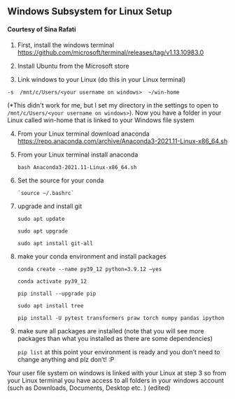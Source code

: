 ## Windows Subsystem for Linux Setup
#### Courtesy of Sina Rafati 

1. First, install the windows terminal
https://github.com/microsoft/terminal/releases/tag/v1.13.10983.0

2. Install Ubuntu from the Microsoft store

3. Link windows to your Linux (do this in your Linux terminal)

`-s  /mnt/c/Users/<your username on windows>  ~/win-home` 

(*This didn't work for me, but I set my directory in the settings to open to `/mnt/c/Users/<your username on windows>`).
Now you have a folder in your Linux called win-home that is linked to your Windows file system


4. From your Linux terminal download anaconda
https://repo.anaconda.com/archive/Anaconda3-2021.11-Linux-x86_64.sh

5. From your Linux terminal install anaconda
          
	  `bash Anaconda3-2021.11-Linux-x86_64.sh`

6. Set the source for your conda
	   
	   `source ~/.bashrc`


7. upgrade and install git

	`sudo apt update`

	`sudo apt upgrade`

	`sudo apt install git-all`

8. make your conda environment and install packages

	`conda create --name py39_12 python=3.9.12 –yes`

	`conda activate py39_12`

	`pip install --upgrade pip`

	`sudo apt install tree`

	`pip install -U pytest transformers praw torch numpy pandas ipython`

9. make sure all packages are installed (note that you will see more packages than what you installed as there are some dependencies)

	`pip list`
	at this point your environment is ready and you don’t need to change anything and plz don’t! :P


Your user file system on windows is linked with your Linux at step 3 so from your Linux terminal you have access to all folders in your windows account (such as Downloads, Documents, Desktop etc. ) (edited) 
